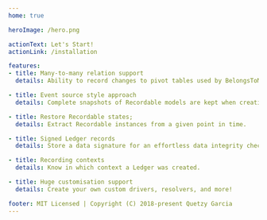 ```yaml
---
home: true

heroImage: /hero.png

actionText: Let's Start!
actionLink: /installation

features:
- title: Many-to-many relation support
  details: Ability to record changes to pivot tables used by BelongsToMany and MorphToMany relations.

- title: Event source style approach
  details: Complete snapshots of Recordable models are kept when creating, modifying or retrieving.

- title: Restore Recordable states;
  details: Extract Recordable instances from a given point in time.

- title: Signed Ledger records
  details: Store a data signature for an effortless data integrity check.

- title: Recording contexts
  details: Know in which context a Ledger was created.

- title: Huge customisation support
  details: Create your own custom drivers, resolvers, and more!

footer: MIT Licensed | Copyright (C) 2018-present Quetzy Garcia
---
```

